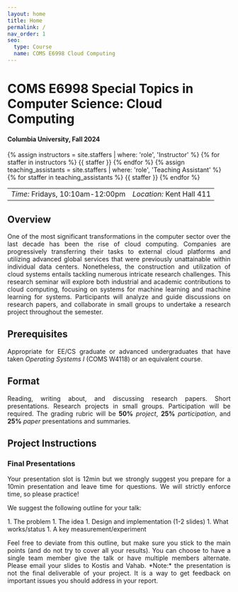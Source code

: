 ```yaml
---
layout: home
title: Home
permalink: /
nav_order: 1
seo:
  type: Course
  name: COMS E6998 Cloud Computing 
---
```


# COMS E6998 Special Topics in Computer Science: Cloud Computing 

#### Columbia University, Fall 2024

{% assign instructors = site.staffers | where: 'role', 'Instructor' %}
{% for staffer in instructors %}
{{ staffer }}
{% endfor %}
{% assign teaching_assistants = site.staffers | where: 'role', 'Teaching Assistant' %}
{% for staffer in teaching_assistants %}
{{ staffer }}
{% endfor %}

<!-- ## Time and Place -->
<table>
  <tr>
    <td><i>Time:</i> Fridays, 10:10am-12:00pm</td>
    <td><i>Location:</i> Kent Hall 411</td>
  </tr>
</table>

## Overview

<p style="text-align: justify; padding-left: 0; padding-right: 0;">
One of the most significant transformations in the computer sector over the last decade has been the rise of cloud computing. 
Companies are progressively transferring their tasks to external cloud platforms and utilizing advanced global services that were previously unattainable within individual data centers.
Nonetheless, the construction and utilization of cloud systems entails tackling numerous intricate research challenges.
This research seminar will explore both industrial and academic contributions to cloud computing, focusing on systems for machine learning and machine learning for systems.
Participants will analyze and guide discussions on research papers, and collaborate in small groups to undertake a research project throughout the semester.
</p>

## Prerequisites
<p style="text-align: justify; padding-left: 0; padding-right: 0;">
Appropriate for EE/CS graduate or advanced undergraduates that have taken <i>Operating Systems I</i> (COMS W4118) or an equivalent course.
</p>

## Format
<p style="text-align: justify; padding-left: 0;">
Reading, writing about, and discussing research papers.
Short presentations. Research projects in small groups. Participation will be required.
The grading rubric will be <b>50%</b> <i>project</i>, <b>25%</b> <i>participation</i>, and <b>25%</b> <i>paper</i> presentations and summaries.
</p>

## Project Instructions

### Final Presentations
<p style="text-align: justify; padding-left: 0;">
Your presentation slot is 12min but we strongly suggest you prepare for a 10min presentation and leave time for questions. We will strictly enforce time, so please practice!
</p>

<p style="text-align: justify; padding-left: 0;">
We suggest the following outline for your talk:
</p>
1. The problem
1. The idea
1. Design and implementation (1-2 slides)
1. What works/status
1. A key measurement/experiment

<p style="text-align: justify; padding-left: 0;">
Feel free to deviate from this outline, but make sure you stick to the main points (and do not try to cover all your results). You can choose to have a single team member give the talk or have multiple members alternate. Please email your slides to Kostis and Vahab. *Note:* the presentation is not the final deliverable of your project. It is a way to get feedback on important issues you should address in your report.
</p>
